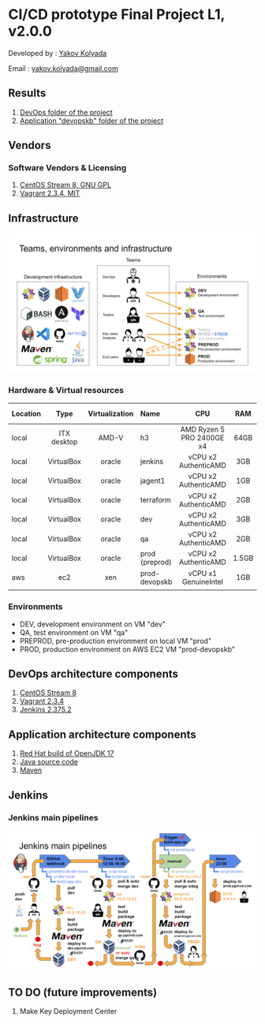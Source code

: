 # CI/CD prototype Final Project L1, v2.0.0

Developed by : [Yakov Kolyada](https://github.com/y-kolyada)

Email : [yakov.kolyada@gmail.com](mailto:yakov.kolyada@gmail.com)


## Results

1. [DevOps folder of the project](https://github.com/y-kolyada/final-project-devops)
2. [Application "devopskb" folder of the project](https://github.com/y-kolyada/devopskb)


## Vendors

### Software Vendors & Licensing

1. [CentOS Stream 8, GNU GPL](https://www.centos.org/centos-stream/)
2. [Vagrant 2.3.4, MIT](https://developer.hashicorp.com/vagrant/downloads)


## Infrastructure

![Teams, environments and infrastructure](/doc/doc_teams_environments_infrastructure_1.png)

### Hardware & Virtual resources
| Location | Type         | Virtualization | Name          | CPU                        | RAM   | HDD   | FS Type |
|:---------|:------------:|:--------------:|:--------------|:--------------------------:|:-----:|:-----:|:-------:|
| local    | ITX desktop  | AMD-V          | h3            | AMD Ryzen 5 PRO 2400GE x4  | 64GB  | 1TB   | xfs     |
| local    | VirtualBox   | oracle         | jenkins       | vCPU x2 AuthenticAMD       | 3GB   | 12GB  | xfs     |
| local    | VirtualBox   | oracle         | jagent1       | vCPU x2 AuthenticAMD       | 1GB   | 10GB  | xfs     |
| local    | VirtualBox   | oracle         | terraform     | vCPU x2 AuthenticAMD       | 2GB   | 10GB  | xfs     |
| local    | VirtualBox   | oracle         | dev           | vCPU x2 AuthenticAMD       | 3GB   | 10GB  | xfs     |
| local    | VirtualBox   | oracle         | qa            | vCPU x2 AuthenticAMD       | 2GB   | 10GB  | xfs     |
| local    | VirtualBox   | oracle         | prod (preprod)| vCPU x2 AuthenticAMD       | 1.5GB | 10GB  | xfs     |
| aws      | ec2          | xen            | prod-devopskb | vCPU x1 GenuineIntel       | 1GB   | 10GB  | xfs     |
|          |              |                |               |                            |       |       |         |
### Environments

- DEV, development environment on VM "dev"
- QA, test environment on VM "qa"
- PREPROD, pre-production environment on local VM "prod"
- PROD, production environment on AWS EC2 VM "prod-devopskb"


## DevOps architecture components

1. [CentOS Stream 8](https://www.centos.org/centos-stream/)
2. [Vagrant 2.3.4](https://developer.hashicorp.com/vagrant/downloads)
3. [Jenkins 2.375.2](https://github.com/y-kolyada/final-project-devops/blob/main/jenkins/README.md)


## Application architecture components

1. [Red Hat build of OpenJDK 17](https://developers.redhat.com/products/openjdk/download)
2. [Java source code](https://github.com/y-kolyada/devopskb/tree/main/src/main)
3. [Maven](https://github.com/y-kolyada/devopskb/blob/main/pom.xml)


## Jenkins

### Jenkins main pipelines

![Jenkins main pipelines](/doc/jenkins_main_pipelines_1.png)


## TO DO (future improvements)

1. Make Key Deployment Center